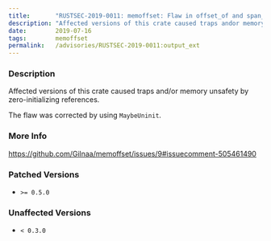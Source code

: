 ```yaml
---
title:       "RUSTSEC-2019-0011: memoffset: Flaw in offset_of and span_of causes SIGILL, potential memory unsafety"
description: "Affected versions of this crate caused traps andor memory unsafety by zeroinitializing references. The flaw was corrected by using MaybeUninit."
date:        2019-07-16
tags:        memoffset
permalink:   /advisories/RUSTSEC-2019-0011:output_ext
---
```


### Description

Affected versions of this crate caused traps and/or memory unsafety by zero-initializing references.

The flaw was corrected by using `MaybeUninit`.

### More Info

<https://github.com/Gilnaa/memoffset/issues/9#issuecomment-505461490>

### Patched Versions

- `>= 0.5.0`



### Unaffected Versions

- `< 0.3.0`
